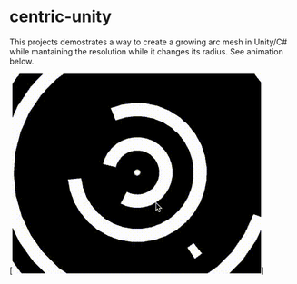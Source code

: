 # centric-unity

This projects demostrates a way to create a growing arc mesh in Unity/C# while mantaining the resolution while  it changes its radius. See animation below.

[![Demo](centricdemo.gif)]